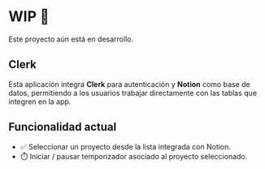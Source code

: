 # WIP 🚧

Este proyecto aún está en desarrollo.

## Clerk 

Esta aplicación integra **Clerk** para autenticación y **Notion** como base de datos, permitiendo a los usuarios trabajar directamente con las tablas que integren en la app.

## Funcionalidad actual

- ✅ Seleccionar un proyecto desde la lista integrada con Notion.
- ⏱️ Iniciar / pausar temporizador asociado al proyecto seleccionado.